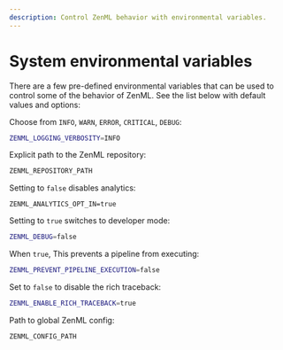 ```yaml
---
description: Control ZenML behavior with environmental variables.
---
```


# System environmental variables

There are a few pre-defined environmental variables that can be used to control some of 
the behavior of ZenML. See the list below with default values and options:

Choose from `INFO`, `WARN`, `ERROR`, `CRITICAL`, `DEBUG`:
```bash
ZENML_LOGGING_VERBOSITY=INFO
```

Explicit path to the ZenML repository:
```bash
ZENML_REPOSITORY_PATH
```

Setting to `false` disables analytics:
```
ZENML_ANALYTICS_OPT_IN=true
```

Setting to `true` switches to developer mode:
```bash
ZENML_DEBUG=false
```

When `true`, This prevents a pipeline from executing:
```bash
ZENML_PREVENT_PIPELINE_EXECUTION=false
```

Set to `false` to disable the rich traceback:
```bash
ZENML_ENABLE_RICH_TRACEBACK=true
```

Path to global ZenML config:
```bash
ZENML_CONFIG_PATH
```